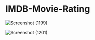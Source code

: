 # IMDB-Movie-Rating




![Screenshot (1199)](https://user-images.githubusercontent.com/87609938/143388783-0aedc90e-b497-46f9-aeda-f304b9e57bde.png)





![Screenshot (1201)](https://user-images.githubusercontent.com/87609938/143388802-a8d1d548-bb30-49f7-90d5-f100365d64c3.png)
